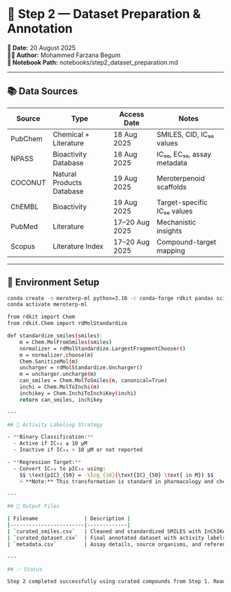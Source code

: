 # 🧪 Step 2 — Dataset Preparation & Annotation  
**📅 Date:** 20 August 2025  
**👩‍🔬 Author:** Mohammed Farzana Begum  
**📁 Notebook Path:** notebooks/step2_dataset_preparation.md  

---

## 📚 Data Sources

| Source     | Type                      | Access Date | Notes |
|------------|---------------------------|-------------|-------|
| PubChem    | Chemical + Literature     | 18 Aug 2025 | SMILES, CID, IC₅₀ values |
| NPASS      | Bioactivity Database      | 18 Aug 2025 | IC₅₀, EC₅₀, assay metadata |
| COCONUT    | Natural Products Database | 19 Aug 2025 | Meroterpenoid scaffolds |
| ChEMBL     | Bioactivity               | 19 Aug 2025 | Target-specific IC₅₀ values |
| PubMed     | Literature                | 17–20 Aug 2025 | Mechanistic insights |
| Scopus     | Literature Index          | 17–20 Aug 2025 | Compound-target mapping |

---

## 🧬 Environment Setup

```bash
conda create -n meroterp-ml python=3.10 -c conda-forge rdkit pandas scikit-learn
conda activate meroterp-ml

from rdkit import Chem
from rdkit.Chem import rdMolStandardize

def standardize_smiles(smiles):
    m = Chem.MolFromSmiles(smiles)
    normalizer = rdMolStandardize.LargestFragmentChooser()
    m = normalizer.choose(m)
    Chem.SanitizeMol(m)
    uncharger = rdMolStandardize.Uncharger()
    m = uncharger.uncharge(m)
    can_smiles = Chem.MolToSmiles(m, canonical=True)
    inchi = Chem.MolToInchi(m)
    inchikey = Chem.InchiToInchiKey(inchi)
    return can_smiles, inchikey

---

## 🎯 Activity Labeling Strategy

- **Binary Classification:**  
  - Active if IC₅₀ ≤ 10 µM  
  - Inactive if IC₅₀ > 10 µM or not reported

- **Regression Target:**  
  - Convert IC₅₀ to pIC₅₀ using:  
    $$ \text{pIC}_{50} = -\log_{10}(\text{IC}_{50} \text{ in M}) $$  
    > **Note:** This transformation is standard in pharmacology and cheminformatics. It is derived from the internship PDF’s labeling strategy, which recommends converting IC₅₀ to pIC₅₀ using log₁₀ scale. Example: IC₅₀ = 1 µM = \(1 \times 10^{-6}\) M → pIC₅₀ = 6.

---

## 📁 Output Files

| Filename               | Description |
|------------------------|-------------|
| `curated_smiles.csv`   | Cleaned and standardized SMILES with InChIKeys |
| `curated_dataset.csv`  | Final annotated dataset with activity labels |
| `metadata.csv`         | Assay details, source organisms, and references |

---

## ✅ Status

Step 2 completed successfully using curated compounds from Step 1. Ready to proceed to **Step 3: Descriptor Calculation**.

